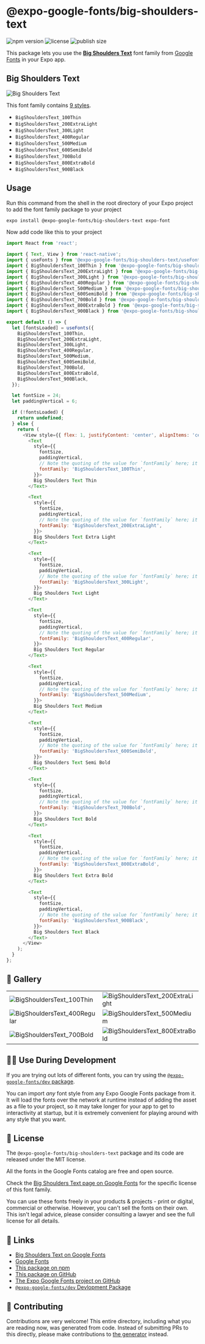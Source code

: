 # @expo-google-fonts/big-shoulders-text

![npm version](https://flat.badgen.net/npm/v/@expo-google-fonts/big-shoulders-text)
![license](https://flat.badgen.net/github/license/expo/google-fonts)
![publish size](https://flat.badgen.net/packagephobia/install/@expo-google-fonts/big-shoulders-text)

This package lets you use the [**Big Shoulders Text**](https://fonts.google.com/specimen/Big+Shoulders+Text) font family from [Google Fonts](https://fonts.google.com/) in your Expo app.

## Big Shoulders Text

![Big Shoulders Text](./font-family.png)

This font family contains [9 styles](#-gallery).

- `BigShouldersText_100Thin`
- `BigShouldersText_200ExtraLight`
- `BigShouldersText_300Light`
- `BigShouldersText_400Regular`
- `BigShouldersText_500Medium`
- `BigShouldersText_600SemiBold`
- `BigShouldersText_700Bold`
- `BigShouldersText_800ExtraBold`
- `BigShouldersText_900Black`

## Usage

Run this command from the shell in the root directory of your Expo project to add the font family package to your project
```sh
expo install @expo-google-fonts/big-shoulders-text expo-font
```

Now add code like this to your project
```js
import React from 'react';

import { Text, View } from 'react-native';
import { useFonts } from '@expo-google-fonts/big-shoulders-text/useFonts';
import { BigShouldersText_100Thin } from '@expo-google-fonts/big-shoulders-text/100Thin';
import { BigShouldersText_200ExtraLight } from '@expo-google-fonts/big-shoulders-text/200ExtraLight';
import { BigShouldersText_300Light } from '@expo-google-fonts/big-shoulders-text/300Light';
import { BigShouldersText_400Regular } from '@expo-google-fonts/big-shoulders-text/400Regular';
import { BigShouldersText_500Medium } from '@expo-google-fonts/big-shoulders-text/500Medium';
import { BigShouldersText_600SemiBold } from '@expo-google-fonts/big-shoulders-text/600SemiBold';
import { BigShouldersText_700Bold } from '@expo-google-fonts/big-shoulders-text/700Bold';
import { BigShouldersText_800ExtraBold } from '@expo-google-fonts/big-shoulders-text/800ExtraBold';
import { BigShouldersText_900Black } from '@expo-google-fonts/big-shoulders-text/900Black';

export default () => {
  let [fontsLoaded] = useFonts({
    BigShouldersText_100Thin,
    BigShouldersText_200ExtraLight,
    BigShouldersText_300Light,
    BigShouldersText_400Regular,
    BigShouldersText_500Medium,
    BigShouldersText_600SemiBold,
    BigShouldersText_700Bold,
    BigShouldersText_800ExtraBold,
    BigShouldersText_900Black,
  });

  let fontSize = 24;
  let paddingVertical = 6;

  if (!fontsLoaded) {
    return undefined;
  } else {
    return (
      <View style={{ flex: 1, justifyContent: 'center', alignItems: 'center' }}>
        <Text
          style={{
            fontSize,
            paddingVertical,
            // Note the quoting of the value for `fontFamily` here; it expects a string!
            fontFamily: 'BigShouldersText_100Thin',
          }}>
          Big Shoulders Text Thin
        </Text>

        <Text
          style={{
            fontSize,
            paddingVertical,
            // Note the quoting of the value for `fontFamily` here; it expects a string!
            fontFamily: 'BigShouldersText_200ExtraLight',
          }}>
          Big Shoulders Text Extra Light
        </Text>

        <Text
          style={{
            fontSize,
            paddingVertical,
            // Note the quoting of the value for `fontFamily` here; it expects a string!
            fontFamily: 'BigShouldersText_300Light',
          }}>
          Big Shoulders Text Light
        </Text>

        <Text
          style={{
            fontSize,
            paddingVertical,
            // Note the quoting of the value for `fontFamily` here; it expects a string!
            fontFamily: 'BigShouldersText_400Regular',
          }}>
          Big Shoulders Text Regular
        </Text>

        <Text
          style={{
            fontSize,
            paddingVertical,
            // Note the quoting of the value for `fontFamily` here; it expects a string!
            fontFamily: 'BigShouldersText_500Medium',
          }}>
          Big Shoulders Text Medium
        </Text>

        <Text
          style={{
            fontSize,
            paddingVertical,
            // Note the quoting of the value for `fontFamily` here; it expects a string!
            fontFamily: 'BigShouldersText_600SemiBold',
          }}>
          Big Shoulders Text Semi Bold
        </Text>

        <Text
          style={{
            fontSize,
            paddingVertical,
            // Note the quoting of the value for `fontFamily` here; it expects a string!
            fontFamily: 'BigShouldersText_700Bold',
          }}>
          Big Shoulders Text Bold
        </Text>

        <Text
          style={{
            fontSize,
            paddingVertical,
            // Note the quoting of the value for `fontFamily` here; it expects a string!
            fontFamily: 'BigShouldersText_800ExtraBold',
          }}>
          Big Shoulders Text Extra Bold
        </Text>

        <Text
          style={{
            fontSize,
            paddingVertical,
            // Note the quoting of the value for `fontFamily` here; it expects a string!
            fontFamily: 'BigShouldersText_900Black',
          }}>
          Big Shoulders Text Black
        </Text>
      </View>
    );
  }
};

```

## 🔡 Gallery


||||
|-|-|-|
|![BigShouldersText_100Thin](./BigShouldersText_100Thin.ttf.png)|![BigShouldersText_200ExtraLight](./BigShouldersText_200ExtraLight.ttf.png)|![BigShouldersText_300Light](./BigShouldersText_300Light.ttf.png)||
|![BigShouldersText_400Regular](./BigShouldersText_400Regular.ttf.png)|![BigShouldersText_500Medium](./BigShouldersText_500Medium.ttf.png)|![BigShouldersText_600SemiBold](./BigShouldersText_600SemiBold.ttf.png)||
|![BigShouldersText_700Bold](./BigShouldersText_700Bold.ttf.png)|![BigShouldersText_800ExtraBold](./BigShouldersText_800ExtraBold.ttf.png)|![BigShouldersText_900Black](./BigShouldersText_900Black.ttf.png)||


## 👩‍💻 Use During Development

If you are trying out lots of different fonts, you can try using the [`@expo-google-fonts/dev` package](https://github.com/expo/google-fonts/tree/master/font-packages/dev#readme).

You can import *any* font style from any Expo Google Fonts package from it. It will load the fonts
over the network at runtime instead of adding the asset as a file to your project, so it may take longer
for your app to get to interactivity at startup, but it is extremely convenient
for playing around with any style that you want.

## 📖 License

The `@expo-google-fonts/big-shoulders-text` package and its code are released under the MIT license.

All the fonts in the Google Fonts catalog are free and open source.

Check the [Big Shoulders Text page on Google Fonts](https://fonts.google.com/specimen/Big+Shoulders+Text) for the specific license of this font family.

You can use these fonts freely in your products & projects - print or digital, commercial or otherwise. However, you can't sell the fonts on their own. This isn't legal advice, please consider consulting a lawyer and see the full license for all details.

## 🔗 Links

- [Big Shoulders Text on Google Fonts](https://fonts.google.com/specimen/Big+Shoulders+Text)
- [Google Fonts](https://fonts.google.com/)
- [This package on npm](https://www.npmjs.com/package/@expo-google-fonts/big-shoulders-text)
- [This package on GitHub](https://github.com/expo/google-fonts/tree/master/font-packages/big-shoulders-text)
- [The Expo Google Fonts project on GitHub](https://github.com/expo/google-fonts)
- [`@expo-google-fonts/dev` Devlopment Package](https://github.com/expo/google-fonts/tree/master/font-packages/dev)

## 🤝 Contributing

Contributions are very welcome! This entire directory, including what you are reading now, was generated from code. Instead of submitting PRs to this directly, please make contributions to [the generator](https://github.com/expo/google-fonts/tree/master/packages/generator) instead.
